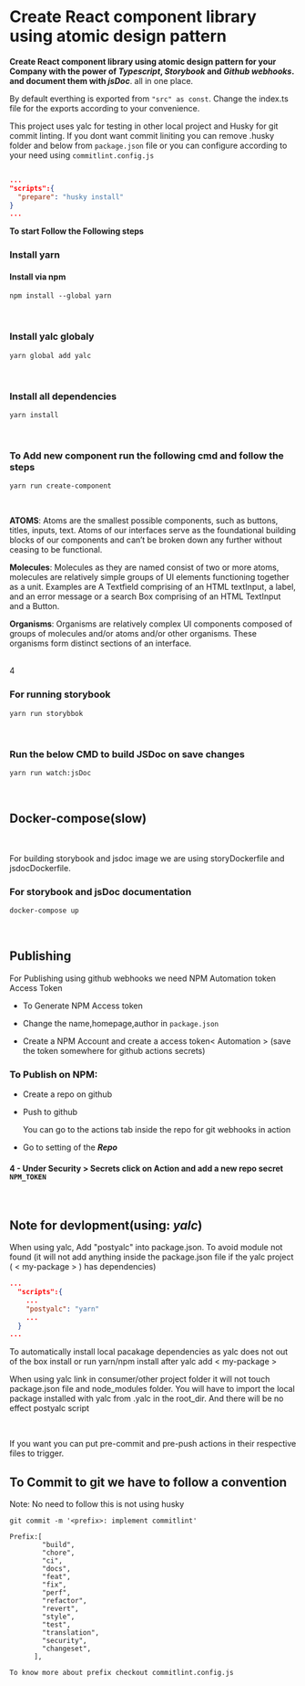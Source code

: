 # <b>Create React component library using atomic design pattern</b>

<b>Create React component library using atomic design pattern for your Company with the power of <i>Typescript</i>, <i>Storybook</i> and <i>Github webhooks</i>. and document them with <i>jsDoc</i></b>. all in one place.

By default everthing is exported from `"src" as const`. Change the index.ts file for the exports according to your convenience.

This project uses yalc for testing in other local project and Husky for git commit linting. If you dont want commit liniting you can remove .husky folder and below from `package.json` file or you can configure according to your need using `commitlint.config.js`

```json

...
"scripts":{
  "prepare": "husky install"
}
...

```

<b>To start Follow the Following steps </b>

### <b>Install yarn</b>

#### Install via npm

```
npm install --global yarn
```

<br/>

### Install yalc globaly

```
yarn global add yalc
```

<br/>

### Install all dependencies

```
yarn install
```

<br/>

### <b>To Add new component run the following cmd and follow the steps</b>

```
yarn run create-component
```

<br/>

<b>ATOMS</b>: Atoms are the smallest possible components, such as buttons, titles, inputs, text. Atoms of our interfaces serve as the foundational building blocks of our components and can’t be broken down any further without ceasing to be functional.

<b>Molecules</b>: Molecules as they are named consist of two or more atoms, molecules are relatively simple groups of UI elements functioning together as a unit. Examples are A Textfield comprising of an HTML textInput, a label, and an error message or a search Box comprising of an HTML TextInput and a Button.

<b>Organisms</b>: Organisms are relatively complex UI components composed of groups of molecules and/or atoms and/or other organisms. These organisms form distinct sections of an interface.

<br/> 4

### <b>For running storybook</b>

```
yarn run storybbok
```

<br/>

### <b>Run the below CMD to build JSDoc on save changes</b>

```
yarn run watch:jsDoc
```

<br/>

## Docker-compose(slow)

<br/>

For building storybook and jsdoc image we are using storyDockerfile and jsdocDockerfile.

### <b>For storybook and jsDoc documentation</b>

```
docker-compose up
```

<br/>

## Publishing

For Publishing using github webhooks we need NPM Automation token Access Token

- To Generate NPM Access token

- Change the name,homepage,author in `package.json`

- Create a NPM Account and create a access token< Automation > (save the token somewhere for github actions secrets)

### To Publish on NPM:

- Create a repo on github

- Push to github

  You can go to the actions tab inside the repo for git webhooks in action

- Go to setting of the <i><b>Repo</b></i>

#### 4 - Under Security > Secrets click on Action and add a new repo secret `NPM_TOKEN`

<br>

## Note for devlopment(using: <i><b>yalc</b></i>)

When using yalc, Add "postyalc" into package.json.
To avoid module not found (it will not add anything
inside the package.json file if the yalc project
( < my-package > ) has dependencies)

```json
...
  "scripts":{
    ...
    "postyalc": "yarn"
    ...
  }
...

```

To automatically install local pacakage dependencies as yalc
does not out of the box install or run yarn/npm install after
yalc add < my-package >

When using yalc link in consumer/other project folder it will
not touch package.json file and node_modules folder. You will have
to import the local package installed with yalc from .yalc in the
root_dir. And there will be no effect postyalc script

<br/>

If you want you can put pre-commit and pre-push actions in their respective files to trigger.

## <b>To Commit to git we have to follow a convention</b>

Note: No need to follow this is not using husky

```
git commit -m '<prefix>: implement commitlint'

Prefix:[
        "build",
        "chore",
        "ci",
        "docs",
        "feat",
        "fix",
        "perf",
        "refactor",
        "revert",
        "style",
        "test",
        "translation",
        "security",
        "changeset",
      ],

To know more about prefix checkout commitlint.config.js
```
